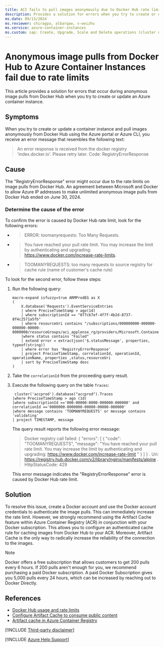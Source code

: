 ```yaml
---
title: ACI fails to pull images anonymously due to Docker Hub rate limits
description: Provides a solution for errors when you try to create or update an Azure container instance and pull images anonymously from Docker Hub.
ms.date: 09/13/2024
ms.reviewer: chiragpa, albarqaw, v-weizhu
ms.service: azure-container-instances
ms.custom: sap: Create, Upgrade, Scale and Delete operations (cluster or nodepool)
---
```

# Anonymous image pulls from Docker Hub to Azure Container Instances fail due to rate limits

This article provides a solution for errors that occur during anonymous image pulls from Docker Hub when you try to create or update an Azure container instance.

## Symptoms

When you try to create or update a container instance and pull images anonymously from Docker Hub using the Azure portal or Azure CLI, you receive an error message that resembles the following text:

> An error response is received from the docker registry 'index.docker.io'. Please retry later.
> Code: RegistryErrorResponse

## Cause

The "RegistryErrorResponse" error might occur due to the rate limits on image pulls from Docker Hub. An agreement between Microsoft and Docker to allow Azure IP addresses to make unlimited anonymous image pulls from Docker Hub ended on June 30, 2024.

### Determine the cause of the error

To confirm the error is caused by Docker Hub rate limit, look for the following errors:

- > ERROR: toomanyrequests: Too Many Requests.

- > You have reached your pull rate limit. You may increase the limit by authenticating and upgrading: https://www.docker.com/increase-rate-limits.

- > TOOMANYREQUESTS: too many requests to source registry for cache rule (name of customer's cache rule)

To look for the second error, follow these steps:

1. Run the following query:

    ```
    macro-expand isfuzzy=true ARMProdEG as X
    (
        X.database('Requests').EventServiceEntries
        | where PreciseTimeStamp > ago(1d)
        | where subscriptionId == "077cb7ef-4f7f-4b2d-8737-8f4c2571a5fb"
        | where resourceUri contains "/subscriptions/000000000-000000-000000-00000-0000000/resourceGroups/aci_applense_rg/providers/Microsoft.ContainerInstance/containerGroups/ac6"
        |where status contains "Failed"
        | extend error = extractjson('$.statusMessage', properties, typeof(string))
        | where error has 'RegistryErrorResponse'
        | project PreciseTimeStamp, correlationId, operationId, operationName, properties ,status,resourceUri
        | sort by PreciseTimeStamp desc
    )
    ```
2. Take the `correlationId` from the proceeding query result.

3. Execute the following query on the table `Traces`:

    ```
     cluster('accprod').database("accprod").Traces
    |where PreciseTimeStamp > ago (1d)
    |where subscriptionId =='000-00000-0000-000000-000000' and correlationId =='0000000-0000000-00000-00000-000000'
    |where message contains 'TOOMANYREQUESTS' or message contains 'validating'
    | project TIMESTAMP, message
    ```
    
    The query result reports the following error message:

    > Docker registry call failed: { "errors": [ { "code": "TOOMANYREQUESTS", "message": "You have reached your pull rate limit. You may increase the limit by authenticating and upgrading: https://www.docker.com/increase-rate-limit " } ] } . Uri: https://registry.hub.docker.com/v2/library/nginx/manifests/alpine . HttpStatusCode: 429

    This error message indicates the "RegistryErrorResponse" error is caused by Docker Hub rate limit.

## Solution

To resolve this issue, create a Docker account and use the Docker account credentials to authenticate the image pulls. This can immediately increase the rate limit. However, we strongly recommend using the Artifact Cache feature within Azure Container Registry (ACR) in conjunction with your Docker subscription. This allows you to configure an authenticated cache rule for caching images from Docker Hub to your ACR. Moreover, Artifact Cache is the only way to radically increase the reliability of the connection to the images.

> [!NOTE]
> Docker offers a free subscription that allows customers to get 200 pulls every 6 hours. If 200 pulls aren't enough for you, we recommend purchasing a paid Docker subscription. A paid Docker Subscription gives you 5,000 pulls every 24 hours, which can be increased by reaching out to Docker Directly.

## References

- [Docker Hub usage and rate limits](https://docs.docker.com/docker-hub/download-rate-limit/)
- [Configure Artifact Cache to consume public content](/azure/container-registry/buffer-gate-public-content#configure-artifact-cache-to-consume-public-content)
- [Artifact cache in Azure Container Registry](/azure/container-registry/container-registry-artifact-cache)

[!INCLUDE [Third-party disclaimer](../../includes/third-party-disclaimer.md)]

[!INCLUDE [Azure Help Support](../../includes/azure-help-support.md)]